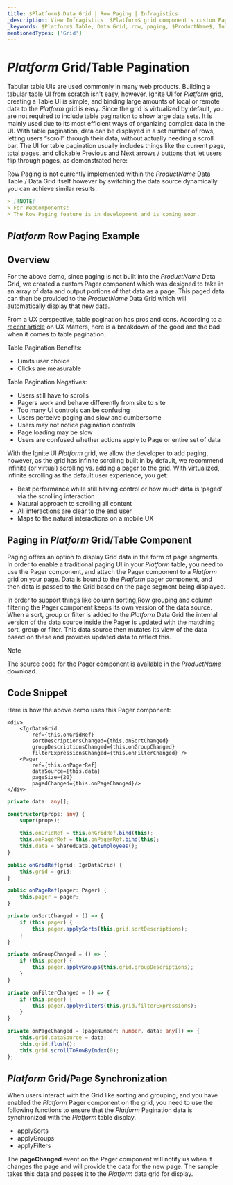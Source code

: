 ```yaml
---
title: $Platform$ Data Grid | Row Paging | Infragistics
_description: View Infragistics' $Platform$ grid component's custom Pager component which was designed to take in an array of data and output portions of that data as a page.
_keywords: $Platform$ Table, Data Grid, row, paging, $ProductName$, Infragistics
mentionedTypes: ['Grid']
---
```


# $Platform$ Grid/Table Pagination 

Tabular table UIs are used commonly in many web products. Building a tabular table UI from scratch isn't easy, however, Ignite UI for $Platform$ grid, creating a Table UI is simple, and binding large amounts of local or remote data to the $Platform$ grid is easy.  Since the grid is virtualized by default, you are not required to include table pagination to show large data sets.  It is mainly used due to its most efficient ways of organizing complex data in the UI. With table pagination, data can be displayed in a set number of rows, letting users “scroll” through their data, without actually needing a scroll bar. The UI for table pagination usually includes things like the current page, total pages, and clickable Previous and Next arrows / buttons that let users flip through pages, as demonstrated here: 

Row Paging is not currently implemented within the $ProductName$ Data Table / Data Grid itself however by switching the data source dynamically you can achieve similar results.

```md
> [!NOTE]
> For WebComponents:
> The Row Paging feature is in development and is coming soon.
```

## $Platform$ Row Paging Example


<code-view style="height: 600px"
           data-demos-base-url="{environment:demosBaseUrl}"
           iframe-src="{environment:demosBaseUrl}/grids/data-grid-row-paging"
           alt="$Platform$ Row Paging Example"
           github-src="grids/data-grid/row-paging">
</code-view>

<div class="divider--half"></div>

## Overview

For the above demo, since paging is not built into the $ProductName$ Data Grid, we created a custom Pager component which was designed to take in an array of data and output portions of that data as a page.  This paged data can then be provided to the $ProductName$ Data Grid which will automatically display that new data.

From a UX perspective, table pagination has pros and cons.  According to a [recent article](https://www.uxmatters.com/mt/archives/2018/11/paging-scrolling-and-infinite-scroll.php) on UX Matters, here is a breakdown of the good and the bad when it comes to table pagination. 

Table Pagination Benefits: 

- Limits user choice 
- Clicks are measurable 

Table Pagination Negatives: 

- Users still have to scrolls 
- Pagers work and behave differently from site to site 
- Too many UI controls can be confusing 
- Users perceive paging and slow and cumbersome 
- Users may not notice pagination controls 
- Page loading may be slow 
- Users are confused whether actions apply to Page or entire set of data 

With the Ignite UI $Platform$ grid, we allow the developer to add paging, however, as the grid has infinite scrolling built in by default, we recommend infinite (or virtual) scrolling vs. adding a pager to the grid.  With virtualized, infinite scrolling as the default user experience, you get: 

- Best performance while still having control or how much data is ‘paged’ via the scrolling interaction 
- Natural approach to scrolling all content 
- All interactions are clear to the end user 
- Maps to the natural interactions on a mobile UX 

## Paging in $Platform$ Grid/Table Component 

Paging offers an option to display Grid data in the form of page segments. In order to enable a traditional paging UI in your $Platform$ table, you need to use the Pager component, and attach the Pager component to a $Platform$ grid on your page.  Data is bound to the $Platform$ pager component, and then data is passed to the Grid based on the page segment being displayed.  

In order to support things like column sorting,Row grouping and column filtering the Pager component keeps its own version of the data source.  When a sort, group or filter is added to the $Platform$ Data Grid the internal version of the data source inside the Pager is updated with the matching sort, group or filter.  This data source then mutates its view of the data based on these and provides updated data to reflect this.

> [!NOTE]
>
> The source code for the Pager component is available in the $ProductName$ download.

## Code Snippet

Here is how the above demo uses this Pager component:

```tsx
<div>
    <IgrDataGrid
        ref={this.onGridRef}
        sortDescriptionsChanged={this.onSortChanged}
        groupDescriptionsChanged={this.onGroupChanged}
        filterExpressionsChanged={this.onFilterChanged} />
    <Pager
        ref={this.onPagerRef}
        dataSource={this.data}
        pageSize={20}
        pagedChanged={this.onPageChanged}/>
</div>
```

```ts
private data: any[];

constructor(props: any) {
    super(props);

    this.onGridRef = this.onGridRef.bind(this);
    this.onPagerRef = this.onPagerRef.bind(this);
    this.data = SharedData.getEmployees();
}

public onGridRef(grid: IgrDataGrid) {
    this.grid = grid;
}

public onPageRef(pager: Pager) {
    this.pager = pager;
}

private onSortChanged = () => {
    if (this.pager) {
        this.pager.applySorts(this.grid.sortDescriptions);
    }
}

private onGroupChanged = () => {
    if (this.pager) {
        this.pager.applyGroups(this.grid.groupDescriptions);
    }
}

private onFilterChanged = () => {
    if (this.pager) {
        this.pager.applyFilters(this.grid.filterExpressions);
    }
}

private onPageChanged = (pageNumber: number, data: any[]) => {
    this.grid.dataSource = data;
    this.grid.flush();
    this.grid.scrollToRowByIndex(0);
};
```

## $Platform$ Grid/Page Synchronization 

When users interact with the Grid like sorting and grouping, and you have enabled the $Platform$ Pager component on the grid, you need to use the following functions to ensure that the $Platform$ Pagination data is synchronized with the $Platform$ table display. 

- applySorts 
- applyGroups 
- applyFilters 

The <b>pageChanged</b> event on the Pager component will notify us when it changes the page and will provide the data for the new page.  The sample takes this data and passes it to the $Platform$ data grid for display.

